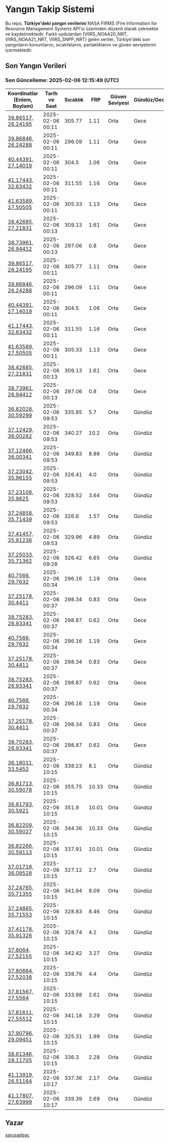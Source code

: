 # Yangın Takip Sistemi

Bu repo, **Türkiye'deki yangın verilerini** NASA FIRMS (Fire Information for Resource Management System) API'si üzerinden düzenli olarak çekmekte ve kaydetmektedir. Farklı uydulardan (VIIRS_NOAA20_NRT, VIIRS_NOAA21_NRT, VIIRS_SNPP_NRT) gelen veriler, Türkiye'deki son yangınların konumlarını, sıcaklıklarını, parlaklıklarını ve güven seviyelerini içermektedir.

## Son Yangın Verileri
### Son Güncelleme: 2025-02-06 12:15:49 (UTC)

| Koordinatlar (Enlem, Boylam) | Tarih ve Saat | Sıcaklık | FRP | Güven Seviyesi | Gündüz/Gece |
|-----------------------------|----------------|----------|-----|----------------|-------------|
| [39.86517, 26.24195](https://www.google.com/maps?q=39.86517,26.24195) | 2025-02-06 00:11 | 305.77 | 1.11 | Orta | Gece |
| [39.86846, 26.24288](https://www.google.com/maps?q=39.86846,26.24288) | 2025-02-06 00:11 | 296.09 | 1.11 | Orta | Gece |
| [40.44391, 27.14019](https://www.google.com/maps?q=40.44391,27.14019) | 2025-02-06 00:11 | 304.5 | 1.06 | Orta | Gece |
| [41.17443, 32.63432](https://www.google.com/maps?q=41.17443,32.63432) | 2025-02-06 00:11 | 311.55 | 1.16 | Orta | Gece |
| [41.63589, 27.50505](https://www.google.com/maps?q=41.63589,27.50505) | 2025-02-06 00:11 | 305.33 | 1.13 | Orta | Gece |
| [38.42685, 27.21831](https://www.google.com/maps?q=38.42685,27.21831) | 2025-02-06 00:13 | 309.13 | 1.61 | Orta | Gece |
| [38.73961, 26.94412](https://www.google.com/maps?q=38.73961,26.94412) | 2025-02-06 00:13 | 297.06 | 0.8 | Orta | Gece |
| [39.86517, 26.24195](https://www.google.com/maps?q=39.86517,26.24195) | 2025-02-06 00:11 | 305.77 | 1.11 | Orta | Gece |
| [39.86846, 26.24288](https://www.google.com/maps?q=39.86846,26.24288) | 2025-02-06 00:11 | 296.09 | 1.11 | Orta | Gece |
| [40.44391, 27.14019](https://www.google.com/maps?q=40.44391,27.14019) | 2025-02-06 00:11 | 304.5 | 1.06 | Orta | Gece |
| [41.17443, 32.63432](https://www.google.com/maps?q=41.17443,32.63432) | 2025-02-06 00:11 | 311.55 | 1.16 | Orta | Gece |
| [41.63589, 27.50505](https://www.google.com/maps?q=41.63589,27.50505) | 2025-02-06 00:11 | 305.33 | 1.13 | Orta | Gece |
| [38.42685, 27.21831](https://www.google.com/maps?q=38.42685,27.21831) | 2025-02-06 00:13 | 309.13 | 1.61 | Orta | Gece |
| [38.73961, 26.94412](https://www.google.com/maps?q=38.73961,26.94412) | 2025-02-06 00:13 | 297.06 | 0.8 | Orta | Gece |
| [36.82028, 30.59299](https://www.google.com/maps?q=36.82028,30.59299) | 2025-02-06 09:53 | 335.85 | 5.7 | Orta | Gündüz |
| [37.12429, 36.00282](https://www.google.com/maps?q=37.12429,36.00282) | 2025-02-06 09:53 | 340.27 | 10.2 | Orta | Gündüz |
| [37.12466, 36.00341](https://www.google.com/maps?q=37.12466,36.00341) | 2025-02-06 09:53 | 349.83 | 8.86 | Orta | Gündüz |
| [37.23042, 35.96155](https://www.google.com/maps?q=37.23042,35.96155) | 2025-02-06 09:53 | 326.41 | 4.0 | Orta | Gündüz |
| [37.23108, 35.9625](https://www.google.com/maps?q=37.23108,35.9625) | 2025-02-06 09:53 | 328.52 | 3.64 | Orta | Gündüz |
| [37.24858, 35.71439](https://www.google.com/maps?q=37.24858,35.71439) | 2025-02-06 09:53 | 326.6 | 1.57 | Orta | Gündüz |
| [37.41457, 35.91236](https://www.google.com/maps?q=37.41457,35.91236) | 2025-02-06 09:53 | 329.96 | 4.89 | Orta | Gündüz |
| [37.25033, 35.71362](https://www.google.com/maps?q=37.25033,35.71362) | 2025-02-06 09:28 | 326.42 | 6.65 | Orta | Gündüz |
| [40.7566, 29.7632](https://www.google.com/maps?q=40.7566,29.7632) | 2025-02-06 00:34 | 296.16 | 1.19 | Orta | Gece |
| [37.25178, 30.4411](https://www.google.com/maps?q=37.25178,30.4411) | 2025-02-06 00:37 | 298.34 | 0.83 | Orta | Gece |
| [38.75283, 26.93341](https://www.google.com/maps?q=38.75283,26.93341) | 2025-02-06 00:37 | 298.87 | 0.62 | Orta | Gece |
| [40.7566, 29.7632](https://www.google.com/maps?q=40.7566,29.7632) | 2025-02-06 00:34 | 296.16 | 1.19 | Orta | Gece |
| [37.25178, 30.4411](https://www.google.com/maps?q=37.25178,30.4411) | 2025-02-06 00:37 | 298.34 | 0.83 | Orta | Gece |
| [38.75283, 26.93341](https://www.google.com/maps?q=38.75283,26.93341) | 2025-02-06 00:37 | 298.87 | 0.62 | Orta | Gece |
| [40.7566, 29.7632](https://www.google.com/maps?q=40.7566,29.7632) | 2025-02-06 00:34 | 296.16 | 1.19 | Orta | Gece |
| [37.25178, 30.4411](https://www.google.com/maps?q=37.25178,30.4411) | 2025-02-06 00:37 | 298.34 | 0.83 | Orta | Gece |
| [38.75283, 26.93341](https://www.google.com/maps?q=38.75283,26.93341) | 2025-02-06 00:37 | 298.87 | 0.62 | Orta | Gece |
| [36.18011, 33.5452](https://www.google.com/maps?q=36.18011,33.5452) | 2025-02-06 10:15 | 338.23 | 8.1 | Orta | Gündüz |
| [36.81713, 30.59078](https://www.google.com/maps?q=36.81713,30.59078) | 2025-02-06 10:15 | 355.75 | 10.33 | Orta | Gündüz |
| [36.81783, 30.5921](https://www.google.com/maps?q=36.81783,30.5921) | 2025-02-06 10:15 | 351.9 | 10.01 | Orta | Gündüz |
| [36.82209, 30.59027](https://www.google.com/maps?q=36.82209,30.59027) | 2025-02-06 10:15 | 344.36 | 10.33 | Orta | Gündüz |
| [36.82266, 30.59113](https://www.google.com/maps?q=36.82266,30.59113) | 2025-02-06 10:15 | 337.91 | 10.01 | Orta | Gündüz |
| [37.01719, 36.09528](https://www.google.com/maps?q=37.01719,36.09528) | 2025-02-06 10:15 | 327.12 | 2.7 | Orta | Gündüz |
| [37.24765, 35.71355](https://www.google.com/maps?q=37.24765,35.71355) | 2025-02-06 10:15 | 341.84 | 8.09 | Orta | Gündüz |
| [37.24865, 35.71553](https://www.google.com/maps?q=37.24865,35.71553) | 2025-02-06 10:15 | 328.83 | 8.46 | Orta | Gündüz |
| [37.41178, 35.91326](https://www.google.com/maps?q=37.41178,35.91326) | 2025-02-06 10:15 | 328.74 | 4.2 | Orta | Gündüz |
| [37.8064, 27.52155](https://www.google.com/maps?q=37.8064,27.52155) | 2025-02-06 10:15 | 342.42 | 3.27 | Orta | Gündüz |
| [37.80664, 27.52038](https://www.google.com/maps?q=37.80664,27.52038) | 2025-02-06 10:15 | 338.79 | 4.4 | Orta | Gündüz |
| [37.81567, 27.5564](https://www.google.com/maps?q=37.81567,27.5564) | 2025-02-06 10:15 | 333.98 | 2.61 | Orta | Gündüz |
| [37.81611, 27.55512](https://www.google.com/maps?q=37.81611,27.55512) | 2025-02-06 10:15 | 341.18 | 3.29 | Orta | Gündüz |
| [37.90796, 29.09451](https://www.google.com/maps?q=37.90796,29.09451) | 2025-02-06 10:15 | 325.31 | 1.99 | Orta | Gündüz |
| [38.61346, 28.11705](https://www.google.com/maps?q=38.61346,28.11705) | 2025-02-06 10:15 | 336.3 | 2.28 | Orta | Gündüz |
| [41.13919, 26.51164](https://www.google.com/maps?q=41.13919,26.51164) | 2025-02-06 10:17 | 337.36 | 2.17 | Orta | Gündüz |
| [41.17807, 27.63999](https://www.google.com/maps?q=41.17807,27.63999) | 2025-02-06 10:17 | 339.39 | 2.69 | Orta | Gündüz |

## Yazar

[sarusadgac](https://x.com/sarusadgac)
